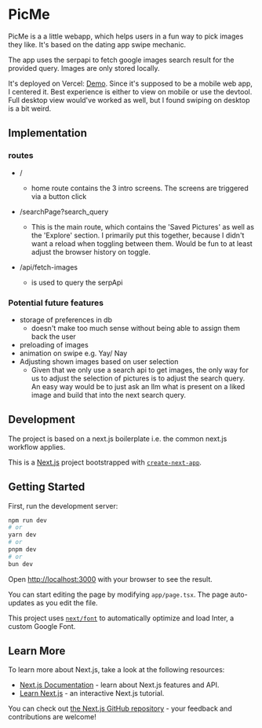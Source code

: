 # PicMe

PicMe is a a little webapp, which helps users in a fun way to pick images they like. It's based on the dating app swipe mechanic.

The app uses the serpapi to fetch google images search result for the provided query. Images are only stored locally.

It's deployed on Vercel: [Demo](https://pic-me-seven.vercel.app/).
Since it's supposed to be a mobile web app, I centered it. Best experience is either to view on mobile or use the devtool. Full desktop view would've worked as well, but I found swiping on desktop is a bit weird.

## Implementation

### routes

- /

  - home route contains the 3 intro screens. The screens are triggered via a button click

- /searchPage?search_query
  - This is the main route, which contains the 'Saved Pictures' as well as the 'Explore' section. I primarily put this together, because I didn't want a reload when toggling between them. Would be fun to at least adjust the browser history on toggle.
- /api/fetch-images
  - is used to query the serpApi

### Potential future features

- storage of preferences in db
  - doesn't make too much sense without being able to assign them back the user
- preloading of images
- animation on swipe e.g. Yay/ Nay
- Adjusting shown images based on user selection
  - Given that we only use a search api to get images, the only way for us to adjust the selection of pictures is to adjust the search query. An easy way would be to just ask an llm what is present on a liked image and build that into the next search query.

## Development

The project is based on a next.js boilerplate i.e. the common next.js workflow applies.

This is a [Next.js](https://nextjs.org/) project bootstrapped with [`create-next-app`](https://github.com/vercel/next.js/tree/canary/packages/create-next-app).

## Getting Started

First, run the development server:

```bash
npm run dev
# or
yarn dev
# or
pnpm dev
# or
bun dev
```

Open [http://localhost:3000](http://localhost:3000) with your browser to see the result.

You can start editing the page by modifying `app/page.tsx`. The page auto-updates as you edit the file.

This project uses [`next/font`](https://nextjs.org/docs/basic-features/font-optimization) to automatically optimize and load Inter, a custom Google Font.

## Learn More

To learn more about Next.js, take a look at the following resources:

- [Next.js Documentation](https://nextjs.org/docs) - learn about Next.js features and API.
- [Learn Next.js](https://nextjs.org/learn) - an interactive Next.js tutorial.

You can check out [the Next.js GitHub repository](https://github.com/vercel/next.js/) - your feedback and contributions are welcome!
